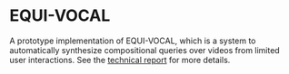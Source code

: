 # EQUI-VOCAL

A prototype implementation of EQUI-VOCAL, which is a system to automatically synthesize compositional queries over videos from limited user interactions. See the [technical report](https://github.com/uwdb/EQUI-VOCAL) for more details.